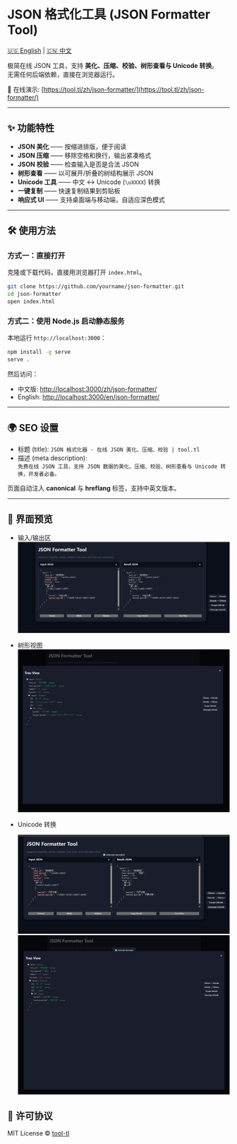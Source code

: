 # JSON 格式化工具 (JSON Formatter Tool)

[🇺🇸 English](README.md) | [🇨🇳 中文](README.zh.md)

极简在线 JSON 工具，支持 **美化、压缩、校验、树形查看与 Unicode 转换**。  
无需任何后端依赖，直接在浏览器运行。

🔗 在线演示: [https://tool.tl/zh/json-formatter/](https://tool.tl/zh/json-formatter/)

---

## ✨ 功能特性

- **JSON 美化** —— 按缩进排版，便于阅读  
- **JSON 压缩** —— 移除空格和换行，输出紧凑格式  
- **JSON 校验** —— 检查输入是否是合法 JSON  
- **树形查看** —— 以可展开/折叠的树结构展示 JSON  
- **Unicode 工具** —— 中文 ↔ Unicode (`\uXXXX`) 转换  
- **一键复制** —— 快速复制结果到剪贴板  
- **响应式 UI** —— 支持桌面端与移动端，自适应深色模式  

---

## 🛠️ 使用方法

### 方式一：直接打开
克隆或下载代码，直接用浏览器打开 `index.html`。

```bash
git clone https://github.com/yourname/json-formatter.git
cd json-formatter
open index.html
```

### 方式二：使用 Node.js 启动静态服务
本地运行 `http://localhost:3000`：

```bash
npm install -g serve
serve .
```

然后访问：  
- 中文版: [http://localhost:3000/zh/json-formatter/](http://localhost:3000/zh/json-formatter/)  
- English: [http://localhost:3000/en/json-formatter/](http://localhost:3000/en/json-formatter/)  

---

## 🌍 SEO 设置

- 标题 (title): `JSON 格式化器 - 在线 JSON 美化、压缩、校验 | tool.tl`  
- 描述 (meta description):  
  `免费在线 JSON 工具，支持 JSON 数据的美化、压缩、校验、树形查看与 Unicode 转换，开发者必备。`

页面自动注入 **canonical** 与 **hreflang** 标签，支持中英文版本。

---

## 📸 界面预览

- 输入/输出区  
  ![输入输出截图](docs/images/screenshot-input-output.png)

- 树形视图  
  ![树形视图截图](docs/images/screenshot-tree.png)

- Unicode 转换

  ![Tree View Screenshot](docs/images/screenshot-unicode-conversion-tools-0.png)
  ![Tree View Screenshot](docs/images/screenshot-unicode-conversion-tools-1.png)

## 📄 许可协议

MIT License © [tool-tl](https://tool.tl)
